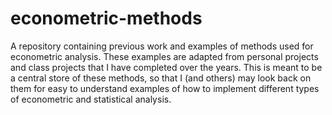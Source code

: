 # econometric-methods

A repository containing previous work and examples of methods used for econometric analysis. These examples are adapted from personal projects and class projects that I have completed over the years. This is meant to be a central store of these methods, so that I (and others) may look back on them for easy to understand examples of how to implement different types of econometric and statistical analysis.
